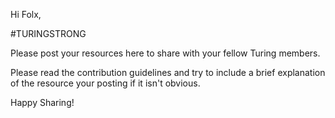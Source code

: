 Hi Folx, 

#TURINGSTRONG

Please post your resources here to share with your fellow Turing members.

Please read the contribution guidelines and try to include a brief explanation of the resource your posting if it isn't obvious.

Happy Sharing!



